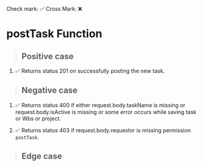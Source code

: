 Check mark: ✅
Cross Mark: ❌

# postTask Function

> ## Positive case
1. ✅ Returns status 201 on successfully posting the new task.

> ## Negative case
1. ✅ Returns status 400 if either request.body.taskName is missing or request.body.isActive is missing or some error occurs while saving task or Wbs or project.

2. ✅ Returns status 403 if request.body.requestor is missing permission `postTask`.

> ## Edge case
